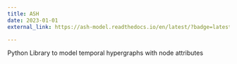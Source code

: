 ```yaml
---
title: ASH
date: 2023-01-01
external_link: https://ash-model.readthedocs.io/en/latest/?badge=latest

---
```


Python Library to model temporal hypergraphs with node attributes

<!--more-->
